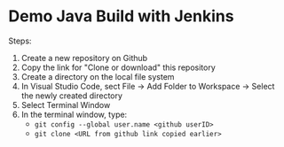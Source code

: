 # Demo Java Build with Jenkins
Steps:
1. Create a new repository on Github
2. Copy the link for "Clone or download" this repository
3. Create a directory on the local file system
4. In Visual Studio Code, sect File -> Add Folder to Workspace -> Select the newly created directory
5. Select Terminal Window
6. In the terminal window, type:
   - `git config --global user.name <github userID>`
   - `git clone <URL from github link copied earlier>`
